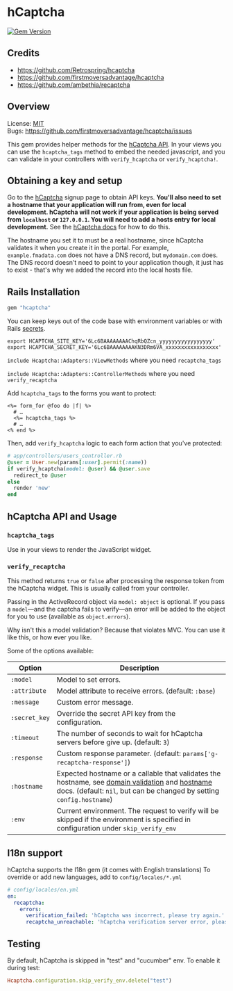 # hCaptcha
[![Gem Version](https://badge.fury.io/rb/hcaptcha.svg)](https://badge.fury.io/rb/hcaptcha)

## Credits

* https://github.com/Retrospring/hcaptcha
* https://github.com/firstmoversadvantage/hcaptcha
* https://github.com/ambethia/recaptcha

## Overview

License:   [MIT](http://creativecommons.org/licenses/MIT/)  
Bugs:      https://github.com/firstmoversadvantage/hcaptcha/issues

This gem provides helper methods for the [hCaptcha API](https://hcaptcha.com). In your
views you can use the `hcaptcha_tags` method to embed the needed javascript, and you can validate
in your controllers with `verify_hcaptcha` or `verify_hcaptcha!`.

## Obtaining a key and setup

Go to the [hCaptcha](https://hcaptcha.com/webmaster/signup) signup page to obtain API keys. **You'll also need to set a hostname that your application will run from, even for local development. hCaptcha will not work if your application is being served from `localhost` or `127.0.0.1`. You will need to add a hosts entry for local development.** See the [hCaptcha docs](https://hcaptcha.com/docs) for how to do this.

The hostname you set it to must be a real hostname, since hCaptcha validates it when you create it in the portal. For example, `example.fmadata.com` does not have a DNS record, but `mydomain.com` does. The DNS record doesn't need to point to your application though, it just has to exist - that's why we added the record into the local hosts file.

## Rails Installation

```ruby
gem "hcaptcha"
```

You can keep keys out of the code base with environment variables or with Rails [secrets](https://api.rubyonrails.org/classes/Rails/Application.html#method-i-secrets).

```shell
export HCAPTCHA_SITE_KEY='6Lc6BAAAAAAAAChqRbQZcn_yyyyyyyyyyyyyyyyy'
export HCAPTCHA_SECRET_KEY='6Lc6BAAAAAAAAKN3DRm6VA_xxxxxxxxxxxxxxxxx'
```


`include Hcaptcha::Adapters::ViewMethods` where you need `recaptcha_tags`

`include Hcaptcha::Adapters::ControllerMethods` where you need `verify_recaptcha`

Add `hcaptcha_tags` to the forms you want to protect:

```erb
<%= form_for @foo do |f| %>
  # …
  <%= hcaptcha_tags %>
  # …
<% end %>
```

Then, add `verify_hcaptcha` logic to each form action that you've protected:

```ruby
# app/controllers/users_controller.rb
@user = User.new(params[:user].permit(:name))
if verify_hcaptcha(model: @user) && @user.save
  redirect_to @user
else
  render 'new'
end
```


## hCaptcha API and Usage

### `hcaptcha_tags`

Use in your views to render the JavaScript widget.

### `verify_recaptcha`

This method returns `true` or `false` after processing the response token from the hCaptcha widget.
This is usually called from your controller.

Passing in the ActiveRecord object via `model: object` is optional. If you pass a `model`—and the
captcha fails to verify—an error will be added to the object for you to use (available as
`object.errors`).

Why isn't this a model validation? Because that violates MVC. You can use it like this, or how ever
you like.

Some of the options available:

| Option         | Description |
|----------------|-------------|
| `:model`       | Model to set errors.
| `:attribute`   | Model attribute to receive errors. (default: `:base`)
| `:message`     | Custom error message.
| `:secret_key`  | Override the secret API key from the configuration.
| `:timeout`     | The number of seconds to wait for hCaptcha servers before give up. (default: `3`)
| `:response`    | Custom response parameter. (default: `params['g-recaptcha-response']`)
| `:hostname`    | Expected hostname or a callable that validates the hostname, see [domain validation](https://developers.google.com/recaptcha/docs/domain_validation) and [hostname](https://developers.google.com/recaptcha/docs/verify#api-response) docs. (default: `nil`, but can be changed by setting `config.hostname`)
| `:env`         | Current environment. The request to verify will be skipped if the environment is specified in configuration under `skip_verify_env`

## I18n support

hCaptcha supports the I18n gem (it comes with English translations)
To override or add new languages, add to `config/locales/*.yml`

```yaml
# config/locales/en.yml
en:
  recaptcha:
    errors:
      verification_failed: 'hCaptcha was incorrect, please try again.'
      recaptcha_unreachable: 'hCaptcha verification server error, please try again.'
```

## Testing

By default, hCaptcha is skipped in "test" and "cucumber" env. To enable it during test:

```ruby
Hcaptcha.configuration.skip_verify_env.delete("test")
```